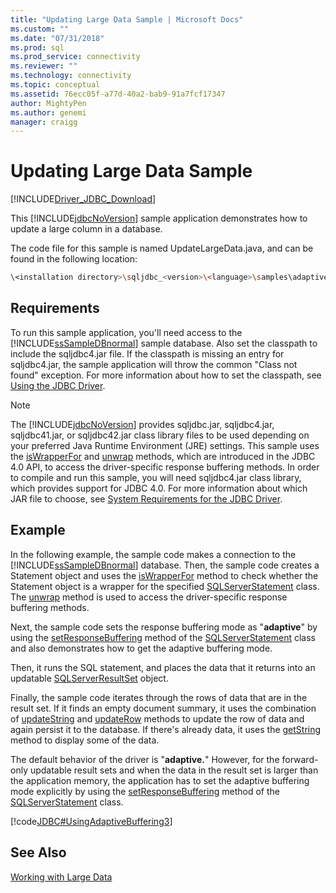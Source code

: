 ```yaml
---
title: "Updating Large Data Sample | Microsoft Docs"
ms.custom: ""
ms.date: "07/31/2018"
ms.prod: sql
ms.prod_service: connectivity
ms.reviewer: ""
ms.technology: connectivity
ms.topic: conceptual
ms.assetid: 76ecc05f-a77d-40a2-bab9-91a7fcf17347
author: MightyPen
ms.author: genemi
manager: craigg
---
```


# Updating Large Data Sample

[!INCLUDE[Driver_JDBC_Download](../../../includes/driver_jdbc_download.md)]

This [!INCLUDE[jdbcNoVersion](../../../includes/jdbcnoversion_md.md)] sample application demonstrates how to update a large column in a database.

The code file for this sample is named UpdateLargeData.java, and can be found in the following location:

```bash
\<installation directory>\sqljdbc_<version>\<language>\samples\adaptive
```

## Requirements

To run this sample application, you'll need access to the [!INCLUDE[ssSampleDBnormal](../../../includes/sssampledbnormal_md.md)] sample database. Also set the classpath to include the sqljdbc4.jar file. If the classpath is missing an entry for sqljdbc4.jar, the sample application will throw the common "Class not found" exception. For more information about how to set the classpath, see [Using the JDBC Driver](../../../connect/jdbc/using-the-jdbc-driver.md).

> [!NOTE]  
> The [!INCLUDE[jdbcNoVersion](../../../includes/jdbcnoversion_md.md)] provides sqljdbc.jar, sqljdbc4.jar, sqljdbc41.jar, or sqljdbc42.jar class library files to be used depending on your preferred Java Runtime Environment (JRE) settings. This sample uses the [isWrapperFor](../../../connect/jdbc/reference/iswrapperfor-method-sqlserverstatement.md) and [unwrap](../../../connect/jdbc/reference/unwrap-method-sqlserverstatement.md) methods, which are introduced in the JDBC 4.0 API, to access the driver-specific response buffering methods. In order to compile and run this sample, you will need sqljdbc4.jar class library, which provides support for JDBC 4.0. For more information about which JAR file to choose, see [System Requirements for the JDBC Driver](../../../connect/jdbc/system-requirements-for-the-jdbc-driver.md).

## Example

In the following example, the sample code makes a connection to the [!INCLUDE[ssSampleDBnormal](../../../includes/sssampledbnormal_md.md)] database. Then, the sample code creates a Statement object and uses the [isWrapperFor](../../../connect/jdbc/reference/iswrapperfor-method-sqlserverstatement.md) method to check whether the Statement object is a wrapper for the specified [SQLServerStatement](../../../connect/jdbc/reference/sqlserverstatement-class.md) class. The [unwrap](../../../connect/jdbc/reference/unwrap-method-sqlserverstatement.md) method is used to access the driver-specific response buffering methods.

Next, the sample code sets the response buffering mode as "**adaptive**" by using the [setResponseBuffering](../../../connect/jdbc/reference/setresponsebuffering-method-sqlserverstatement.md) method of the [SQLServerStatement](../../../connect/jdbc/reference/sqlserverstatement-class.md) class and also demonstrates how to get the adaptive buffering mode.

Then, it runs the SQL statement, and places the data that it returns into an updatable [SQLServerResultSet](../../../connect/jdbc/reference/sqlserverresultset-class.md) object.

Finally, the sample code iterates through the rows of data that are in the result set. If it finds an empty document summary, it uses the combination of [updateString](../../../connect/jdbc/reference/updatestring-method-sqlserverresultset.md) and [updateRow](../../../connect/jdbc/reference/updaterow-method-sqlserverresultset.md) methods to update the row of data and again persist it to the database. If there's already data, it uses the [getString](../../../connect/jdbc/reference/getstring-method-sqlserverresultset.md) method to display some of the data.

The default behavior of the driver is "**adaptive.**" However, for the forward-only updatable result sets and when the data in the result set is larger than the application memory, the application has to set the adaptive buffering mode explicitly by using the [setResponseBuffering](../../../connect/jdbc/reference/setresponsebuffering-method-sqlserverstatement.md) method of the [SQLServerStatement](../../../connect/jdbc/reference/sqlserverstatement-class.md) class.

[!code[JDBC#UsingAdaptiveBuffering3](../../../connect/jdbc/codesnippet/Java/updating-large-data-sample_1.java)]

## See Also

[Working with Large Data](../../../connect/jdbc/code-samples/working-with-large-data.md)

